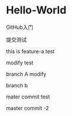 # Hello-World
GitHub入门

提交测试

this is feature-a test

modify test

branch A modify

branch b

mater commit test

master commit -2 